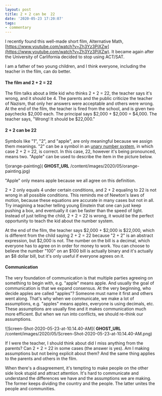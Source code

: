 ```yaml
---
layout: post
title: 2 + 2 can be  22
date: '2020-05-23 17:20:07'
tags:
- commentary
---
```


I recently found this well-made short film, Alternative Math, [https://www.youtube.com/watch?v=Zh3Yz3PiXZw](https://www.youtube.com/watch?v=Zh3Yz3PiXZw). It became again after the University of Carlifornia decided to stop using ACT/SAT.

I am a father of two young children, and I think everyone, including the teacher in the film, can do better.

#### The film and 2 + 2 = 22

The film talks about a little kid who thinks 2 + 2 = 22, the teacher says it's wrong, and it should be 4. The parents and the public criticize the teacher of Nazism, that only her answers were acceptable and others were wrong. At the end of the film, the teacher is fired from the school, and is given two paychecks $2,000 each. The principal says $2,000 + $2,000 = $4,000. The teacher says, "Wrong! It should be $22,000."

#### 2 + 2 can be 22

Symbols like "1", "2", and "apple", are only meaningful because we assign them meanings. "2" can be a symbol in an [unary number system](https://en.wikipedia.org/wiki/Unary_numeral_system), in which case 2 + 2 = 22, is correct. In this case, 22, however it's being pronounced, means two. "Apple" can be used to describe the item in the picture below.

![orange-painting]( __GHOST_URL__ /content/images/2020/05/orange-painting.jpg)

"Apple" only means apple because we all agree on this definition.

2 + 2 only equals 4 under certain conditions, and 2 + 2 equaling to 22 is not wrong in all possible conditions. This reminds me of Newton's laws of motion, because these equations are accurate in many cases but not in all. Try imagining a teacher telling young Einstein that one can just keep pushing a box, and eventually it can be faster than the speed of light. Instead of just telling the child, 2 + 2 = 22 is wrong, it would be the perfect opportunity to teach the kid about the number system.

At the end of the film, the teacher says $2,000 + $2,000 is $22,000, which is different from the child saying 2 + 2 = 22 because "2 + 2" is an abstract expression, but $2,000 is not. The number on the bill is a decimal, which everyone has to agree on in order for money to work. You can choose to believe the number "100" on an $100 bill is actually binary and it's actually an $8 dollar bill, but it's only useful if everyone agrees on it.

#### Communication

The very foundation of communication is that multiple parties agreeing on something to begin with, e.g. "apple" means apple. And usually the goal of communication is that we expand consensus. At the very beginning, who decide apples are called "apples"? Someone must name it first and others went along. That's why when we communicate, we make a lot of assumptions, e.g. "apples" means apples, everyone is using decimals, etc. These assumptions are usually fine and it makes communication much more efficient. But when we run into conflicts, we should re-think our assumptions.

![Screen-Shot-2020-05-23-at-10.14.40-AM]( __GHOST_URL__ /content/images/2020/05/Screen-Shot-2020-05-23-at-10.14.40-AM.png)

If I were the teacher, I should think about did I miss anything from the parents? Can 2 + 2 = 22 in some cases (the answer is yes). Am I making assumptions but not being explicit about them? And the same thing applies to the parents and others in the film.

When there's a disagreement, it's tempting to make people on the other side look stupid and attract attention. It's hard to communicate and understand the differences we have and the assumptions we are making. The former keeps dividing the country and the people. The latter unites the people and communities.

<!--kg-card-end: markdown-->